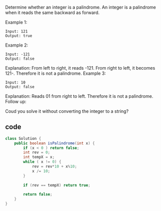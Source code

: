 Determine whether an integer is a palindrome. An integer is a palindrome when it reads the same backward as forward.

Example 1:
```
Input: 121
Output: true
```
Example 2:
```
Input: -121
Output: false
```
Explanation: From left to right, it reads -121. From right to left, it becomes 121-. Therefore it is not a palindrome.
Example 3:
```
Input: 10
Output: false
```
Explanation: Reads 01 from right to left. Therefore it is not a palindrome.
Follow up:

Coud you solve it without converting the integer to a string?

## code 
```java
class Solution {
    public boolean isPalindrome(int x) {
        if (x < 0 ) return false;
        int rev = 0;
        int tempX = x;
        while ( x != 0) {
            rev = rev*10 + x%10;
            x /= 10;
        }
        
        if (rev == tempX) return true;
        
        return false;
    }
}
```
